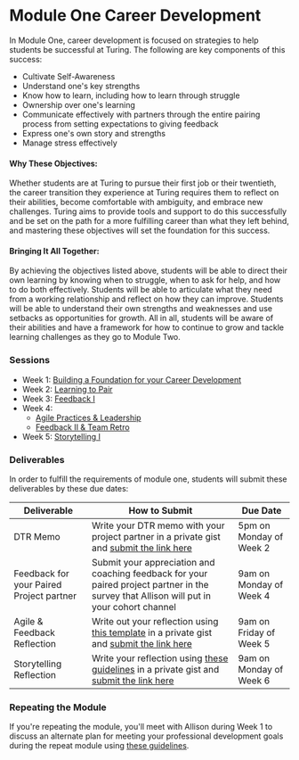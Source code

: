 # Module One Career Development

In Module One, career development is focused on strategies to help students be successful at Turing. The following are key components of this success:

* Cultivate Self-Awareness
* Understand one's key strengths
* Know how to learn, including how to learn through struggle
* Ownership over one's learning
* Communicate effectively with partners through the entire pairing process from setting expectations to giving feedback
* Express one's own story and strengths
* Manage stress effectively

#### Why These Objectives:
Whether students are at Turing to pursue their first job or their twentieth, the career transition they experience at Turing requires them to reflect on their abilities, become comfortable with ambiguity, and embrace new challenges. Turing aims to provide tools and support to do this successfully and be set on the path for a more fulfilling career than what they left behind, and mastering these objectives will set the foundation for this success. 

#### Bringing It All Together:
By achieving the objectives listed above, students will be able to direct their own learning by knowing when to struggle, when to ask for help, and how to do both effectively. Students will be able to articulate what they need from a working relationship and reflect on how they can improve. Students will be able to understand their own strengths and weaknesses and use setbacks as opportunities for growth. All in all, students will be aware of their abilities and have a framework for how to continue to grow and tackle learning challenges as they go to Module Two. 

### Sessions
* Week 1: [Building a Foundation for your Career Development](https://github.com/turingschool/career-development-curriculum/blob/master/module_one/building_a_foundation.md)
* Week 2: [Learning to Pair](https://github.com/turingschool/career-development-curriculum/blob/master/module_one/learning_to_pair.md) 
* Week 3: [Feedback I](https://github.com/turingschool/career-development-curriculum/blob/master/module_one/feedback_i.md) 
* Week 4: 
   * [Agile Practices & Leadership](https://github.com/turingschool/career-development-curriculum/blob/master/module_one/agile_practices_and_leadership.md)
   * [Feedback II & Team Retro](https://github.com/turingschool/career-development-curriculum/blob/master/module_one/feedback_ii_team_retro.md)
* Week 5: [Storytelling I](https://github.com/turingschool/career-development-curriculum/blob/master/module_one/storytelling_i.md)

### Deliverables
In order to fulfill the requirements of module one, students will submit these deliverables by these due dates:


| Deliverable                              | How to Submit                                                                                                                                                                                                                                                      | Due Date                  |
|------------------------------------------|--------------------------------------------------------------------------------------------------------------------------------------------------------------------------------------------------------------------------------------------------------------------|---------------------------|
| DTR Memo                                 | Write your DTR memo with your project partner in a private gist and [submit the link here](https://goo.gl/forms/nzHkeSW3DeqdezV22)                                                                                                                                 | 5pm on Monday of Week 2   |
| Feedback for your Paired Project partner | Submit your appreciation and coaching feedback for your paired project partner in the survey that Allison will put in your cohort channel                                                                                                                          | 9am on Monday of Week 4   |
| Agile & Feedback Reflection              | Write out your reflection using [this template](https://github.com/turingschool/career-development-curriculum/blob/master/module_one/agile_feedback_reflection_guidelines.md) in a private gist and [submit the link here](https://goo.gl/forms/1fnrkKYfv791W4p63) | 9am on Friday of Week 5 |
| Storytelling Reflection                  | Write your reflection using [these guidelines](https://github.com/turingschool/career-development-curriculum/blob/master/module_one/storytelling_reflection.md) in a private gist and [submit the link here](https://goo.gl/forms/Wc2sIiyCJ4asEYR93)               | 9am on Monday of Week 6   |

### Repeating the Module
If you're repeating the module, you'll meet with Allison during Week 1 to discuss an alternate plan for meeting your professional development goals during the repeat module using [these guidelines](https://github.com/turingschool/career-development-curriculum/blob/master/module_one/m1_repeat_plan.md). 
